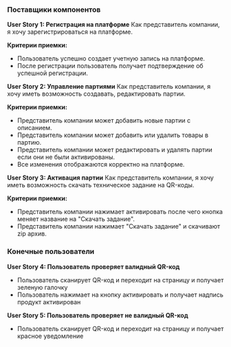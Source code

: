 ### Поставщики компонентов

**User Story 1: Регистрация на платформе**
Как представитель компании, я хочу зарегистрироваться на платформе.

**Критерии приемки:**

- Пользователь успешно создает учетную запись на платформе.
- После регистрации пользователь получает подтверждение об успешной регистрации.

**User Story 2: Управление партиями**
Как представитель компании, я хочу иметь возможность создавать, редактировать партии.

**Критерии приемки:**

- Представитель компании может добавить новые партии с описанием.
- Представитель компании может добавить или удалить товары в партию. 
- Представитель компании может редактировать и удалять партии если они не были активированы.
- Все изменения отображаются корректно на платформе.

**User Story 3: Активация партии**
Как представитель компании, я хочу иметь возможность скачать техническое задание на QR-коды.

**Критерии приемки:**

- Представитель компании нажимает активировать после чего кнопка меняет название на "Скачать задание".
- Представитель компании нажимает "Скачать задание" и скачивают zip архив.

### Конечные пользователи

**User Story 4: Пользователь проверяет валидный QR-код**

- Пользователь сканирует QR-код и переходит на страницу и получает зеленую галочку 
- Пользователь нажимает на кнопку активировать и получает надпись продукт активирован

**User Story 5: Пользователь проверяет не валидный QR-код**

- Пользователь сканирует QR-код и переходит на страницу и получает красное уведомление